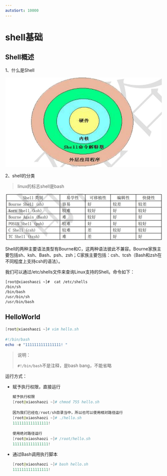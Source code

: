 ```yaml
---
autoSort: 10000
---
```



# shell基础

## Shell概述

1、什么是Shell

![image-20231220135011375](./images/image-20231220135011375.png)

2、shell的分类

> linux的标志shell是bash

![image-20231220135112849](./images/image-20231220135112849.png)

Shell的两种主要语法类型有Bourne和C，这两种语法彼此不兼容。Bourne家族主要包括sh、ksh、Bash、psh、zsh；C家族主要包括：csh、tcsh（Bash和zsh在不同程度上支持csh的语法）。

我们可以通过/etc/shells文件来查询Linux支持的Shell。命令如下：

```
[root@xiaoshaozi ~]#  cat /etc/shells
/bin/sh
/bin/bash
/usr/bin/sh
/usr/bin/bash
```

## HelloWorld

```powershell
[root@xiaoshaozi ~]# vim hello.sh

#!/bin/bash
echo -e "1111111111111111! "
```

> 说明：
>
> `#!/bin/bash`不是注释，是bash bang，不能省略

运行方式：

- 赋予执行权限，直接运行

  ```powershell
  赋予执行权限
  [root@xiaoshaozi ~]# chmod 755 hello.sh
  
  因为我们已经在/root/sh目录当中，所以也可以使用相对路径运行
  [root@xiaoshaozi ~]# ./hello.sh 
  1111111111111111! 
  
  使用绝对路径运行
  [root@xiaoshaozi ~]# /root/hello.sh 
  1111111111111111! 
  ```

- 通过Bash调用执行脚本

  ```powershell
  [root@xiaoshaozi ~]# bash hello.sh 
  1111111111111111! 
  ```

  

